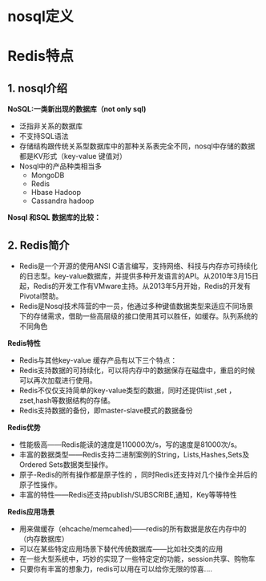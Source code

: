 # nosql定义
# Redis特点



## 1. nosql介绍

**NoSQL:一类新出现的数据库（not only sql)**
* 泛指非关系的数据库
* 不支持SQL语法
* 存储结构跟传统关系型数据库中的那种关系表完全不同，nosql中存储的数据都是KV形式（key-value 键值对）
* Nosql中的产品种类相当多
    * MongoDB
    * Redis
    * Hbase Hadoop
    * Cassandra hadoop
    
**Nosql 和SQL 数据库的比较：**

## 2. Redis简介
* Redis是一个开源的使用ANSI C语言编写，支持网络、科技与内存亦可持续化的日志型。key-value数据库，并提供多种开发语言的API。从2010年3月15日起，Redis的开发工作有VMware主持。从2013年5月开始，Redis的开发有Pivotal赞助。
* Redis是Nosql技术阵营的中一员，他通过多种键值数据类型来适应不同场景下的存储需求，借助一些高层级的接口使用其可以胜任，如缓存。队列系统的不同角色


**Redis特性**
* Redis与其他key-value 缓存产品有以下三个特点：
* Redis支持数据的可持续化，可以将内存中的数据保存在磁盘中，重启的时候可以再次加载进行使用。
* Redis不仅仅支持简单的key-value类型的数据，同时还提供list ,set ，zset,hash等数据结构的存储。
* Redis支持数据的备份，即master-slave模式的数据备份


**Redis优势**
* 性能极高——Redis能读的速度是110000次/s，写的速度是81000次/s。
* 丰富的数据类型——Redis支持二进制案例的String，Lists,Hashes,Sets及Ordered Sets数据类型操作。
* 原子-Redis的所有操作都是原子性的 ，同时Redis还支持对几个操作全并后的 原子性操作。
* 丰富的特性——Redis还支持publish/SUBSCRIBE,通知，Key等等特性

**Redis应用场景**
* 用来做缓存（ehcache/memcahed)——redis的所有数据是放在内存中的（内存数据库）
* 可以在某些特定应用场景下替代传统数据库——比如社交类的应用
* 在一些大型系统中，巧妙的实现了一些特定定的功能，session共享、购物车
* 只要你有丰富的想象力，redis可以用在可以给你无限的惊喜....



 